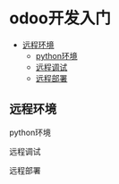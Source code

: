 # odoo开发入门

* [远程环境](#ychj)
  * [python环境](#pyhj)
  * [远程调试](#ycts)
  * [远程部署](#ycbs)



















































































































## 远程环境

<span id="ychj">python环境</span>

<span id="ycts">远程调试</span>





























































<span id="ycbs">远程部署</span>